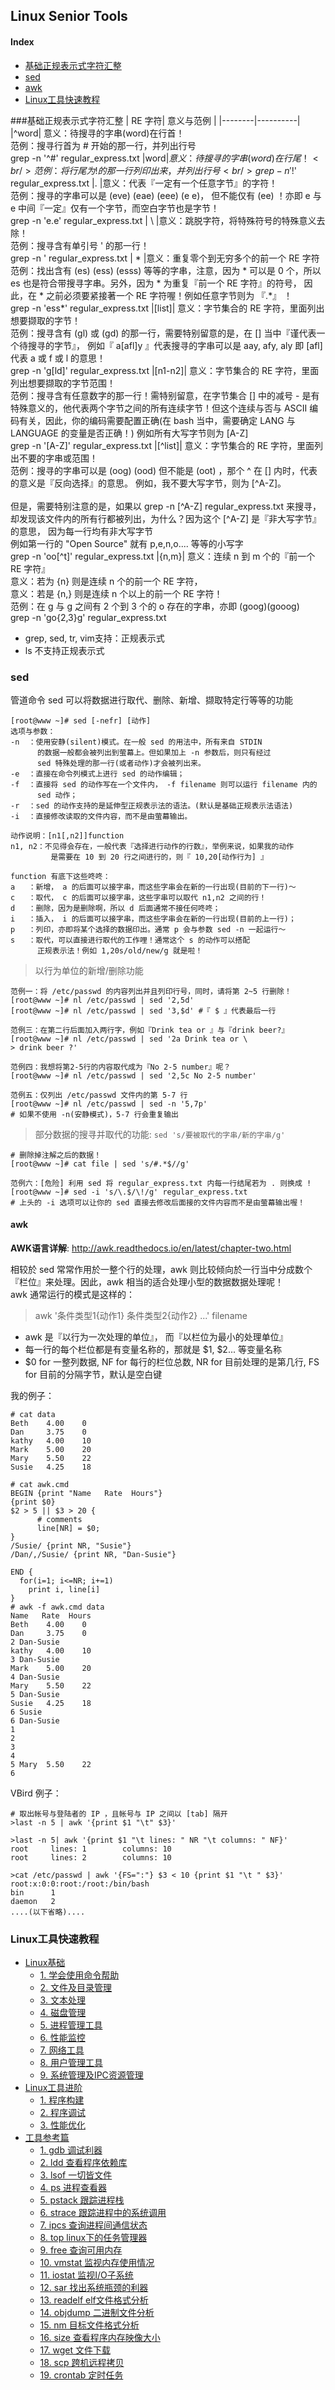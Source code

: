 ## Linux Senior Tools
#### Index
- [基础正规表示式字符汇整](#reg)
- [sed](#sed)
- [awk](#awk)
- [Linux工具快速教程](#tool)

###<a name=reg>基础正规表示式字符汇整</a>
| RE 字符|	意义与范例 |
|--------|----------|
|^word| 意义：待搜寻的字串(word)在行首！<br/>范例：搜寻行首为 # 开始的那一行，并列出行号<br/>grep -n '^#' regular_express.txt
|word$|意义：待搜寻的字串(word)在行尾！<br/>范例：将行尾为 ! 的那一行列印出来，并列出行号<br/>grep -n '!$' regular_express.txt
|.	|意义：代表『一定有一个任意字节』的字符！<br/>范例：搜寻的字串可以是 (eve) (eae) (eee) (e e)， 但不能仅有 (ee) ！亦即 e 与 e 中间『一定』仅有一个字节，而空白字节也是字节！<br/> grep -n 'e.e' regular_express.txt
| \   |意义：跳脱字符，将特殊符号的特殊意义去除！<br/>范例：搜寻含有单引号 ' 的那一行！<br/>grep -n \' regular_express.txt
| *   |意义：重复零个到无穷多个的前一个 RE 字符<br/>范例：找出含有 (es) (ess) (esss) 等等的字串，注意，因为 * 可以是 0 个，所以 es 也是符合带搜寻字串。另外，因为 * 为重复『前一个 RE 字符』的符号， 因此，在 * 之前必须要紧接著一个 RE 字符喔！例如任意字节则为 『.\*』 ！<br/>grep -n 'ess*' regular_express.txt
|[list]| 意义：字节集合的 RE 字符，里面列出想要撷取的字节！<br/>范例：搜寻含有 (gl) 或 (gd) 的那一行，需要特别留意的是，在 [] 当中『谨代表一个待搜寻的字节』， 例如『 a[afl]y 』代表搜寻的字串可以是 aay, afy, aly 即 [afl] 代表 a 或 f 或 l 的意思！<br/>grep -n 'g[ld]' regular_express.txt
|[n1-n2]|	意义：字节集合的 RE 字符，里面列出想要撷取的字节范围！<br/>范例：搜寻含有任意数字的那一行！需特别留意，在字节集合 [] 中的减号 - 是有特殊意义的，他代表两个字节之间的所有连续字节！但这个连续与否与 ASCII 编码有关，因此，你的编码需要配置正确(在 bash 当中，需要确定 LANG 与 LANGUAGE 的变量是否正确！) 例如所有大写字节则为 [A-Z]<br/>grep -n '[A-Z]' regular_express.txt
|[^list]|	意义：字节集合的 RE 字符，里面列出不要的字串或范围！<br/>范例：搜寻的字串可以是 (oog) (ood) 但不能是 (oot) ，那个 ^ 在 [] 内时，代表的意义是『反向选择』的意思。 例如，我不要大写字节，则为 [^A-Z]。<br/><br/>但是，需要特别注意的是，如果以 grep -n [^A-Z] regular\_express.txt 来搜寻，却发现该文件内的所有行都被列出，为什么？因为这个 [^A-Z] 是『非大写字节』的意思， 因为每一行均有非大写字节 <br/>例如第一行的 "Open Source" 就有 p,e,n,o.... 等等的小写字<br/>grep -n 'oo[^t]' regular_express.txt
|\{n,m\}|	意义：连续 n 到 m 个的『前一个 RE 字符』<br/>意义：若为 \{n\} 则是连续 n 个的前一个 RE 字符，<br/>意义：若是 \{n,\} 则是连续 n 个以上的前一个 RE 字符！<br/>范例：在 g 与 g 之间有 2 个到 3 个的 o 存在的字串，亦即 (goog)(gooog)<br/>grep -n 'go\{2,3\}g' regular_express.txt

- grep, sed, tr, vim支持：正规表示式
- ls 不支持正规表示式

### <a name=sed>sed</a>
管道命令 sed 可以将数据进行取代、删除、新增、撷取特定行等等的功能

```
[root@www ~]# sed [-nefr] [动作]
选项与参数：
-n  ：使用安静(silent)模式。在一般 sed 的用法中，所有来自 STDIN 
      的数据一般都会被列出到萤幕上。但如果加上 -n 参数后，则只有经过
      sed 特殊处理的那一行(或者动作)才会被列出来。
-e  ：直接在命令列模式上进行 sed 的动作编辑；
-f  ：直接将 sed 的动作写在一个文件内， -f filename 则可以运行 filename 内的 
      sed 动作；
-r  ：sed 的动作支持的是延伸型正规表示法的语法。(默认是基础正规表示法语法)
-i  ：直接修改读取的文件内容，而不是由萤幕输出。

动作说明：[n1[,n2]]function
n1, n2：不见得会存在，一般代表『选择进行动作的行数』，举例来说，如果我的动作
         是需要在 10 到 20 行之间进行的，则『 10,20[动作行为] 』

function 有底下这些咚咚：
a   ：新增， a 的后面可以接字串，而这些字串会在新的一行出现(目前的下一行)～
c   ：取代， c 的后面可以接字串，这些字串可以取代 n1,n2 之间的行！
d   ：删除，因为是删除啊，所以 d 后面通常不接任何咚咚；
i   ：插入， i 的后面可以接字串，而这些字串会在新的一行出现(目前的上一行)；
p   ：列印，亦即将某个选择的数据印出。通常 p 会与参数 sed -n 一起运行～
s   ：取代，可以直接进行取代的工作哩！通常这个 s 的动作可以搭配
      正规表示法！例如 1,20s/old/new/g 就是啦！
```
> 以行为单位的新增/删除功能  

```
范例一：将 /etc/passwd 的内容列出并且列印行号，同时，请将第 2~5 行删除！
[root@www ~]# nl /etc/passwd | sed '2,5d'
[root@www ~]# nl /etc/passwd | sed '3,$d' #『 $ 』代表最后一行

范例三：在第二行后面加入两行字，例如『Drink tea or 』与『drink beer?』
[root@www ~]# nl /etc/passwd | sed '2a Drink tea or \
> drink beer ?'

范例四：我想将第2-5行的内容取代成为『No 2-5 number』呢？
[root@www ~]# nl /etc/passwd | sed '2,5c No 2-5 number'

范例五：仅列出 /etc/passwd 文件内的第 5-7 行
[root@www ~]# nl /etc/passwd | sed -n '5,7p'
# 如果不使用 -n(安静模式)，5-7 行会重复输出
```
> 部分数据的搜寻并取代的功能: `sed 's/要被取代的字串/新的字串/g'`

```
# 删除掉注解之后的数据！
[root@www ~]# cat file | sed 's/#.*$//g'

范例六：[危险] 利用 sed 将 regular_express.txt 内每一行结尾若为 . 则换成 !
[root@www ~]# sed -i 's/\.$/\!/g' regular_express.txt
# 上头的 -i 选项可以让你的 sed 直接去修改后面接的文件内容而不是由萤幕输出喔！
```
#### <a name=awk>awk</a>
**AWK语言详解**: http://awk.readthedocs.io/en/latest/chapter-two.html  

相较於 sed 常常作用於一整个行的处理，awk 则比较倾向於一行当中分成数个『栏位』来处理。因此，awk 相当的适合处理小型的数据数据处理呢！   
awk 通常运行的模式是这样的：
> awk '条件类型1{动作1} 条件类型2{动作2} ...' filename

- awk 是『以行为一次处理的单位』， 而『以栏位为最小的处理单位』
- 每一行的每个栏位都是有变量名称的，那就是 $1, $2... 等变量名称
- $0 for 一整列数据, NF for 每行的栏位总数, NR for 目前处理的是第几行, FS for 目前的分隔字节，默认是空白键

我的例子：  
```shell
# cat data
Beth    4.00    0
Dan     3.75    0
kathy   4.00    10
Mark    5.00    20
Mary    5.50    22
Susie   4.25    18

# cat awk.cmd
BEGIN {print "Name   Rate  Hours"}
{print $0}
$2 > 5 || $3 > 20 {
      # comments
      line[NR] = $0;
}
/Susie/ {print NR, "Susie"}
/Dan/,/Susie/ {print NR, "Dan-Susie"}

END {
  for(i=1; i<=NR; i+=1)
    print i, line[i]
}
# awk -f awk.cmd data
Name   Rate  Hours
Beth    4.00    0
Dan     3.75    0
2 Dan-Susie
kathy   4.00    10
3 Dan-Susie
Mark    5.00    20
4 Dan-Susie
Mary    5.50    22
5 Dan-Susie
Susie   4.25    18
6 Susie
6 Dan-Susie
1
2
3
4
5 Mary  5.50    22
6
```

VBird 例子：  
```
# 取出帐号与登陆者的 IP ，且帐号与 IP 之间以 [tab] 隔开
>last -n 5 | awk '{print $1 "\t" $3}'

>last -n 5| awk '{print $1 "\t lines: " NR "\t columns: " NF}'
root     lines: 1        columns: 10
root     lines: 2        columns: 10

>cat /etc/passwd | awk '{FS=":"} $3 < 10 {print $1 "\t " $3}'
root:x:0:0:root:/root:/bin/bash
bin      1
daemon   2
....(以下省略)....
```
### <a name=tool>Linux工具快速教程</a>

<div class="toctree-wrapper compound">
<ul>
<li class="toctree-l1"><a class="reference internal" href="http://linuxtools-rst.readthedocs.io/zh_CN/latest/base/index.html">Linux基础</a><ul>
<li class="toctree-l2"><a class="reference internal" href="http://linuxtools-rst.readthedocs.io/zh_CN/latest/base/01_use_man.html">1. 学会使用命令帮助</a></li>
<li class="toctree-l2"><a class="reference internal" href="http://linuxtools-rst.readthedocs.io/zh_CN/latest/base/02_file_manage.html">2. 文件及目录管理</a></li>
<li class="toctree-l2"><a class="reference internal" href="http://linuxtools-rst.readthedocs.io/zh_CN/latest/base/03_text_processing.html">3. 文本处理</a></li>
<li class="toctree-l2"><a class="reference internal" href="http://linuxtools-rst.readthedocs.io/zh_CN/latest/base/04_disk.html">4. 磁盘管理</a></li>
<li class="toctree-l2"><a class="reference internal" href="http://linuxtools-rst.readthedocs.io/zh_CN/latest/base/05_process_manage.html">5. 进程管理工具</a></li>
<li class="toctree-l2"><a class="reference internal" href="http://linuxtools-rst.readthedocs.io/zh_CN/latest/base/06_monitor.html">6. 性能监控</a></li>
<li class="toctree-l2"><a class="reference internal" href="http://linuxtools-rst.readthedocs.io/zh_CN/latest/base/07_network.html">7. 网络工具</a></li>
<li class="toctree-l2"><a class="reference internal" href="http://linuxtools-rst.readthedocs.io/zh_CN/latest/base/08_user_manage.html">8. 用户管理工具</a></li>
<li class="toctree-l2"><a class="reference internal" href="http://linuxtools-rst.readthedocs.io/zh_CN/latest/base/09_system_manage.html">9. 系统管理及IPC资源管理</a></li>
</ul>
</li>
<li class="toctree-l1"><a class="reference internal" href="http://linuxtools-rst.readthedocs.io/zh_CN/latest/advance/index.html">Linux工具进阶</a><ul>
<li class="toctree-l2"><a class="reference internal" href="http://linuxtools-rst.readthedocs.io/zh_CN/latest/advance/01_program_build.html">1. 程序构建</a></li>
<li class="toctree-l2"><a class="reference internal" href="http://linuxtools-rst.readthedocs.io/zh_CN/latest/advance/02_program_debug.html">2. 程序调试</a></li>
<li class="toctree-l2"><a class="reference internal" href="http://linuxtools-rst.readthedocs.io/zh_CN/latest/advance/03_optimization.html">3. 性能优化</a></li>
</ul>
</li>
<li class="toctree-l1"><a class="reference internal" href="http://linuxtools-rst.readthedocs.io/zh_CN/latest/tool/index.html">工具参考篇</a><ul>
<li class="toctree-l2"><a class="reference internal" href="http://linuxtools-rst.readthedocs.io/zh_CN/latest/tool/gdb.html">1. gdb 调试利器</a></li>
<li class="toctree-l2"><a class="reference internal" href="http://linuxtools-rst.readthedocs.io/zh_CN/latest/tool/ldd.html">2. ldd 查看程序依赖库</a></li>
<li class="toctree-l2"><a class="reference internal" href="http://linuxtools-rst.readthedocs.io/zh_CN/latest/tool/lsof.html">3. lsof 一切皆文件</a></li>
<li class="toctree-l2"><a class="reference internal" href="http://linuxtools-rst.readthedocs.io/zh_CN/latest/tool/ps.html">4. ps 进程查看器</a></li>
<li class="toctree-l2"><a class="reference internal" href="http://linuxtools-rst.readthedocs.io/zh_CN/latest/tool/pstack.html">5. pstack 跟踪进程栈</a></li>
<li class="toctree-l2"><a class="reference internal" href="http://linuxtools-rst.readthedocs.io/zh_CN/latest/tool/strace.html">6. strace 跟踪进程中的系统调用</a></li>
<li class="toctree-l2"><a class="reference internal" href="http://linuxtools-rst.readthedocs.io/zh_CN/latest/tool/ipcs.html">7. ipcs 查询进程间通信状态</a></li>
<li class="toctree-l2"><a class="reference internal" href="http://linuxtools-rst.readthedocs.io/zh_CN/latest/tool/top.html">8. top linux下的任务管理器</a></li>
<li class="toctree-l2"><a class="reference internal" href="http://linuxtools-rst.readthedocs.io/zh_CN/latest/tool/free.html">9. free 查询可用内存</a></li>
<li class="toctree-l2"><a class="reference internal" href="http://linuxtools-rst.readthedocs.io/zh_CN/latest/tool/vmstat.html">10. vmstat 监视内存使用情况</a></li>
<li class="toctree-l2"><a class="reference internal" href="http://linuxtools-rst.readthedocs.io/zh_CN/latest/tool/iostat.html">11. iostat 监视I/O子系统</a></li>
<li class="toctree-l2"><a class="reference internal" href="http://linuxtools-rst.readthedocs.io/zh_CN/latest/tool/sar.html">12. sar 找出系统瓶颈的利器</a></li>
<li class="toctree-l2"><a class="reference internal" href="http://linuxtools-rst.readthedocs.io/zh_CN/latest/tool/readelf.html">13. readelf elf文件格式分析</a></li>
<li class="toctree-l2"><a class="reference internal" href="http://linuxtools-rst.readthedocs.io/zh_CN/latest/tool/objdump.html">14. objdump 二进制文件分析</a></li>
<li class="toctree-l2"><a class="reference internal" href="http://linuxtools-rst.readthedocs.io/zh_CN/latest/tool/nm.html">15. nm 目标文件格式分析</a></li>
<li class="toctree-l2"><a class="reference internal" href="http://linuxtools-rst.readthedocs.io/zh_CN/latest/tool/size.html">16. size 查看程序内存映像大小</a></li>
<li class="toctree-l2"><a class="reference internal" href="http://linuxtools-rst.readthedocs.io/zh_CN/latest/tool/wget.html">17. wget 文件下载</a></li>
<li class="toctree-l2"><a class="reference internal" href="http://linuxtools-rst.readthedocs.io/zh_CN/latest/tool/scp.html">18. scp 跨机远程拷贝</a></li>
<li class="toctree-l2"><a class="reference internal" href="http://linuxtools-rst.readthedocs.io/zh_CN/latest/tool/crontab.html">19. crontab 定时任务</a></li>
</ul>
</li>
</ul>
</div>
